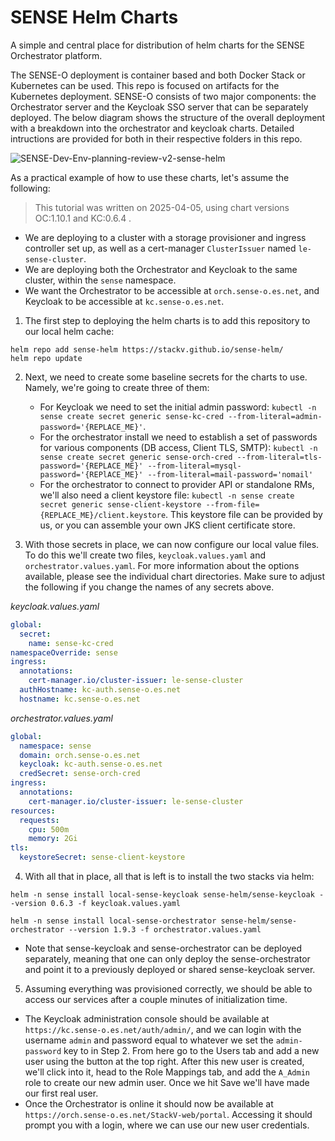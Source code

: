 # SENSE Helm Charts

A simple and central place for distribution of helm charts for the SENSE Orchestrator platform.

The SENSE-O deployment is container based and both Docker Stack or Kubernetes can be used. This repo is focused on artifacts for the Kubernetes deployment. SENSE-O consists of two major components: the Orchestrator server and the Keycloak SSO server that can be separately deployed. The below diagram shows the structure of the overall deployment with a breakdown into the orchestrator and keycloak charts. Detailed intructions are provided for both in their respective folders in this repo.

![SENSE-Dev-Env-planning-review-v2-sense-helm](https://github.com/user-attachments/assets/4bc74735-8b59-482f-9d26-51f071ebc367)

As a practical example of how to use these charts, let's assume the following:

> This tutorial was written on 2025-04-05, using chart versions OC:1.10.1 and KC:0.6.4 .

- We are deploying to a cluster with a storage provisioner and ingress controller set up, as well as a cert-manager `ClusterIssuer` named `le-sense-cluster`.
- We are deploying both the Orchestrator and Keycloak to the same cluster, within the `sense` namespace.
- We want the Orchestrator to be accessible at `orch.sense-o.es.net`, and Keycloak to be accessible at `kc.sense-o.es.net`.

1. The first step to deploying the helm charts is to add this repository to our local helm cache:

```
helm repo add sense-helm https://stackv.github.io/sense-helm/
helm repo update
```

2. Next, we need to create some baseline secrets for the charts to use. Namely, we're going to create three of them:

   - For Keycloak we need to set the initial admin password: `kubectl -n sense create secret generic sense-kc-cred --from-literal=admin-password='{REPLACE_ME}'`.
   - For the orchestrator install we need to establish a set of passwords for various components (DB access, Client TLS, SMTP): `kubectl -n sense create secret generic sense-orch-cred --from-literal=tls-password='{REPLACE_ME}' --from-literal=mysql-password='{REPlACE_ME}' --from-literal=mail-password='nomail'`
   - For the orchestrator to connect to provider API or standalone RMs, we'll also need a client keystore file: `kubectl -n sense create secret generic sense-client-keystore --from-file={REPLACE_ME}/client.keystore`. This keystore file can be provided by us, or you can assemble your own JKS client certificate store.

3. With those secrets in place, we can now configure our local value files. To do this we'll create two files, `keycloak.values.yaml` and `orchestrator.values.yaml`. For more information about the options available, please see the individual chart directories. Make sure to adjust the following if you change the names of any secrets above.

_keycloak.values.yaml_

```yaml
global:
  secret:
    name: sense-kc-cred
namespaceOverride: sense
ingress:
  annotations:
    cert-manager.io/cluster-issuer: le-sense-cluster
  authHostname: kc-auth.sense-o.es.net
  hostname: kc.sense-o.es.net
```

_orchestrator.values.yaml_

```yaml
global:
  namespace: sense
  domain: orch.sense-o.es.net
  keycloak: kc-auth.sense-o.es.net
  credSecret: sense-orch-cred
ingress:
  annotations:
    cert-manager.io/cluster-issuer: le-sense-cluster
resources:
  requests:
    cpu: 500m
    memory: 2Gi
tls:
  keystoreSecret: sense-client-keystore
```

4. With all that in place, all that is left is to install the two stacks via helm:

```
helm -n sense install local-sense-keycloak sense-helm/sense-keycloak --version 0.6.3 -f keycloak.values.yaml
```

```
helm -n sense install local-sense-orchestrator sense-helm/sense-orchestrator --version 1.9.3 -f orchestrator.values.yaml
```
* Note that sense-keycloak and sense-orchestrator can be deployed separately, meaning that one can only deploy the sense-orchestrator and point it to a previously deployed or shared sense-keycloak server.


5. Assuming everything was provisioned correctly, we should be able to access our services after a couple minutes of initialization time.

- The Keycloak administration console should be available at `https://kc.sense-o.es.net/auth/admin/`, and we can login with the username `admin` and password equal to whatever we set the `admin-password` key to in Step 2. From here go to the Users tab and add a new user using the button at the top right. After this new user is created, we'll click into it, head to the Role Mappings tab, and add the `A_Admin` role to create our new admin user. Once we hit Save we'll have made our first real user.
- Once the Orchestrator is online it should now be available at `https://orch.sense-o.es.net/StackV-web/portal`. Accessing it should prompt you with a login, where we can use our new user credentials.
